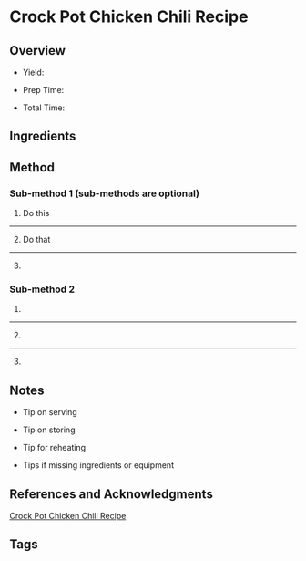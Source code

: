 # Crock Pot Chicken Chili Recipe

## Overview

- Yield:

- Prep Time:

- Total Time:

## Ingredients



## Method

### Sub-method 1 (sub-methods are optional)

1. Do this
---
2. Do that
---
3.

### Sub-method 2

1.
---
2.
---
3.

## Notes

- Tip on serving

- Tip on storing

- Tip for reheating

- Tips if missing ingredients or equipment

## References and Acknowledgments

[Crock Pot Chicken Chili Recipe](http://www.budgetsavvydiva.com/2012/03/crock-pot-chicken-chili-recipe/)

## Tags


